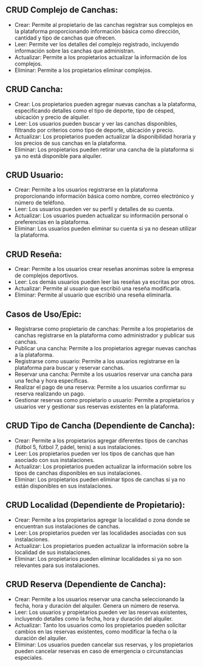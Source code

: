 ## CRUD Complejo de Canchas:
* Crear: Permite al propietario de las canchas registrar sus complejos en la plataforma proporcionando información básica como dirección, cantidad y tipo de canchas que ofrecen.
* Leer: Permite ver los detalles del complejo registrado, incluyendo información sobre las canchas que administran.
* Actualizar: Permite a los propietarios actualizar la información de los complejos.
* Eliminar: Permite a los propietarios eliminar complejos.

## CRUD Cancha:
* Crear: Los propietarios pueden agregar nuevas canchas a la plataforma, especificando detalles como el tipo de deporte, tipo de césped, ubicación y precio de alquiler.
* Leer: Los usuarios pueden buscar y ver las canchas disponibles, filtrando por criterios como tipo de deporte, ubicación y precio.
* Actualizar: Los propietarios pueden actualizar la disponibilidad horaria y los precios de sus canchas en la plataforma.
* Eliminar: Los propietarios pueden retirar una cancha de la plataforma si ya no está disponible para alquiler.

## CRUD Usuario:
* Crear: Permite a los usuarios registrarse en la plataforma proporcionando información básica como nombre, correo electrónico y número de teléfono.
* Leer: Los usuarios pueden ver su perfil y detalles de su cuenta.
* Actualizar: Los usuarios pueden actualizar su información personal o preferencias en la plataforma.
* Eliminar: Los usuarios pueden eliminar su cuenta si ya no desean utilizar la plataforma.

## CRUD Reseña:
* Crear: Permite a los usuarios crear reseñas anonimas sobre la empresa de complejos deportivos.
* Leer: Los demás usuarios pueden leer las reseñas ya escritas por otros.
* Actualizar: Permite al usuario que escribió una reseña modificarla.
* Eliminar: Permite al usuario que escribió una reseña eliminarla.
  
## Casos de Uso/Epic:
* Registrarse como propietario de canchas: Permite a los propietarios de canchas registrarse en la plataforma como administrador y publicar sus canchas.
* Publicar una cancha: Permite a los propietarios agregar nuevas canchas a la plataforma.
* Registrarse como usuario: Permite a los usuarios registrarse en la plataforma para buscar y reservar canchas.
* Reservar una cancha: Permite a los usuarios reservar una cancha para una fecha y hora específicas.
* Realizar el pago de una reserva: Permite a los usuarios confirmar su reserva realizando un pago.
* Gestionar reservas como propietario o usuario: Permite a propietarios y usuarios ver y gestionar sus reservas existentes en la plataforma.

## CRUD Tipo de Cancha (Dependiente de Cancha):
* Crear: Permite a los propietarios agregar diferentes tipos de canchas (fútbol 5, fútbol 7, pádel, tenis) a sus instalaciones.
* Leer: Los propietarios pueden ver los tipos de canchas que han asociado con sus instalaciones.
* Actualizar: Los propietarios pueden actualizar la información sobre los tipos de canchas disponibles en sus instalaciones.
* Eliminar: Los propietarios pueden eliminar tipos de canchas si ya no están disponibles en sus instalaciones.

## CRUD Localidad (Dependiente de Propietario):
* Crear: Permite a los propietarios agregar la localidad o zona donde se encuentran sus instalaciones de canchas.
* Leer: Los propietarios pueden ver las localidades asociadas con sus instalaciones.
* Actualizar: Los propietarios pueden actualizar la información sobre la localidad de sus instalaciones.
* Eliminar: Los propietarios pueden eliminar localidades si ya no son relevantes para sus instalaciones.

## CRUD Reserva (Dependiente de Cancha):
* Crear: Permite a los usuarios reservar una cancha seleccionando la fecha, hora y duración del alquiler. Genera un número de reserva.
* Leer: Los usuarios y propietarios pueden ver las reservas existentes, incluyendo detalles como la fecha, hora y duración del alquiler.
* Actualizar: Tanto los usuarios como los propietarios pueden solicitar cambios en las reservas existentes, como modificar la fecha o la duración del alquiler.
* Eliminar: Los usuarios pueden cancelar sus reservas, y los propietarios pueden cancelar reservas en caso de emergencia o circunstancias especiales.
